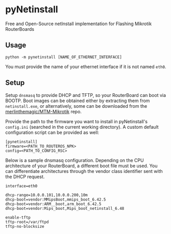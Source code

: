 # pyNetinstall

Free and Open-Source netInstall implementation for Flashing Mikrotik RouterBoards


## Usage

`python -m pynetinstall [NAME_OF_ETHERNET_INTERFACE]`

You must provide the name of your ethernet interface if it is not named `eth0`.


## Setup

Setup `dnsmasq` to provide DHCP and TFTP, so your RouterBoard can boot via
BOOTP. Boot images can be obtained either by extracting them from
`netinstall.exe`, or alternatively, some can be downloaded from the
[merlinthemagic/MTM-Mikrotik] repo.

Provide the path to the firmware you want to install in pyNetinstall's
`config.ini` (searched in the current working directory). A custom default
configuration script can be provided as well:

```
[pynetinstall]
firmware=<PATH_TO_ROUTEROS_NPK>
config=<PATH_TO_CONFIG_RSC>
```

<!--
By setting `plugin=<python_module>:<a_class>` in `config.ini`, you can create a
custom Python module for dynamically fetching different configuration files by
matching the MAC address of the connected RouterBoard. The module will be
searched for in Python's path ($PWD, $PATH or $PYTHONPATH). This is not well
documented; please see the source at `pynetinstall/plugins/simple.py`.

More information on setting up dnsmasq can be obtained from here:
https://openwrt.org/toh/mikrotik/common#netboot_of_openwrt_uses_dhcpbootptftp
-->

[merlinthemagic/MTM-Mikrotik]: https://github.com/merlinthemagic/MTM-Mikrotik/tree/master/Docs/Examples/TFTP-Images

Below is a sample dnsmasq configuration. Depending on the CPU architecture of
your RouterBoard, a different boot file must be used. You can differentiate
architectures through the vendor class identifier sent with the DHCP request.

```
interface=eth0

dhcp-range=10.0.0.101,10.0.0.200,10m
dhcp-boot=vendor:MMipsBoot,mmips_boot_6.42.5
dhcp-boot=vendor:ARM__boot,arm_boot_6.42.5
dhcp-boot=vendor:Mips_boot,Mips_boot_netinstall_6.48

enable-tftp
tftp-root=/var/ftpd
tftp-no-blocksize
```
